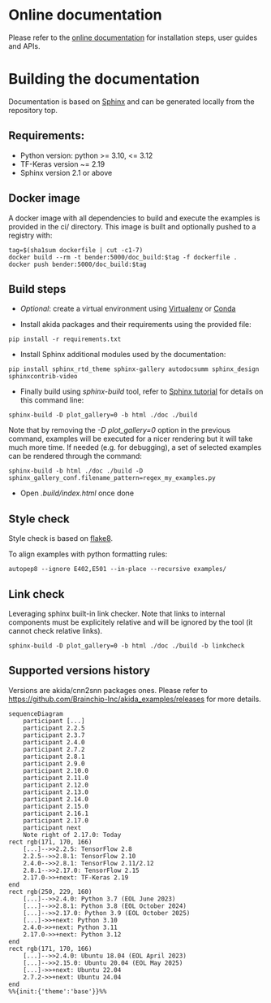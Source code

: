 # Online documentation
Please refer to the [online documentation](https://doc.brainchipinc.com/) for
installation steps, user guides and APIs.

# Building the documentation
Documentation is based on [Sphinx](https://www.sphinx-doc.org/en/master/) and
can be generated locally from the repository top.

## Requirements:
* Python version: python >= 3.10, <= 3.12
* TF-Keras version ~= 2.19
* Sphinx version 2.1 or above

## Docker image
A docker image with all dependencies to build and execute the examples is provided in the ci/
directory. This image is built and optionally pushed to a registry with:
~~~~
tag=$(sha1sum dockerfile | cut -c1-7)
docker build --rm -t bender:5000/doc_build:$tag -f dockerfile .
docker push bender:5000/doc_build:$tag
~~~~

## Build steps
* *Optional*: create a virtual environment using
[Virtualenv](https://virtualenv.pypa.io/en/latest/) or
[Conda](https://docs.conda.io/en/latest/)

* Install akida packages and their requirements using the provided file:
~~~~
pip install -r requirements.txt
~~~~

* Install Sphinx additional modules used by the documentation:
~~~~
pip install sphinx_rtd_theme sphinx-gallery autodocsumm sphinx_design sphinxcontrib-video
~~~~

* Finally build using *sphinx-build* tool, refer to
[Sphinx tutorial](https://matplotlib.org/sampledoc/) for details on this command
line:
~~~~
sphinx-build -D plot_gallery=0 -b html ./doc ./build
~~~~

Note that by removing the *-D plot_gallery=0* option in the previous command,
examples will be executed for a nicer rendering but it will take much more time.
If needed (e.g. for debugging), a set of selected examples can be rendered through the command:
~~~~
sphinx-build -b html ./doc ./build -D sphinx_gallery_conf.filename_pattern=regex_my_examples.py
~~~~

* Open *.build/index.html* once done

## Style check

Style check is based on [flake8](https://flake8.pycqa.org/en/latest/).

To align examples with python formatting rules:

```
autopep8 --ignore E402,E501 --in-place --recursive examples/
```

## Link check

Leveraging sphinx built-in link checker. Note that links to internal components must be explicitely
relative and will be ignored by the tool (it cannot check relative links).

```
sphinx-build -D plot_gallery=0 -b html ./doc ./build -b linkcheck
```

## Supported versions history
Versions are akida/cnn2snn packages ones. Please refer to https://github.com/Brainchip-Inc/akida_examples/releases for more details.

```mermaid
sequenceDiagram
    participant [...]
    participant 2.2.5
    participant 2.3.7
    participant 2.4.0
    participant 2.7.2
    participant 2.8.1
    participant 2.9.0
    participant 2.10.0
    participant 2.11.0
    participant 2.12.0
    participant 2.13.0
    participant 2.14.0
    participant 2.15.0
    participant 2.16.1
    participant 2.17.0
    participant next
    Note right of 2.17.0: Today
rect rgb(171, 170, 166)
    [...]-->>2.2.5: TensorFlow 2.8
    2.2.5-->>2.8.1: TensorFlow 2.10
    2.4.0-->>2.8.1: TensorFlow 2.11/2.12
    2.8.1-->>2.17.0: TensorFlow 2.15
    2.17.0->>+next: TF-Keras 2.19
end
rect rgb(250, 229, 160)
    [...]-->>2.4.0: Python 3.7 (EOL June 2023)
    [...]-->>2.8.1: Python 3.8 (EOL October 2024)
    [...]-->>2.17.0: Python 3.9 (EOL October 2025)
    [...]->>+next: Python 3.10
    2.4.0->>+next: Python 3.11
    2.17.0->>+next: Python 3.12
end
rect rgb(171, 170, 166)
    [...]-->>2.4.0: Ubuntu 18.04 (EOL April 2023)
    [...]-->>2.15.0: Ubuntu 20.04 (EOL May 2025)
    [...]->>+next: Ubuntu 22.04
    2.7.2->>+next: Ubuntu 24.04
end
%%{init:{'theme':'base'}}%%
```
